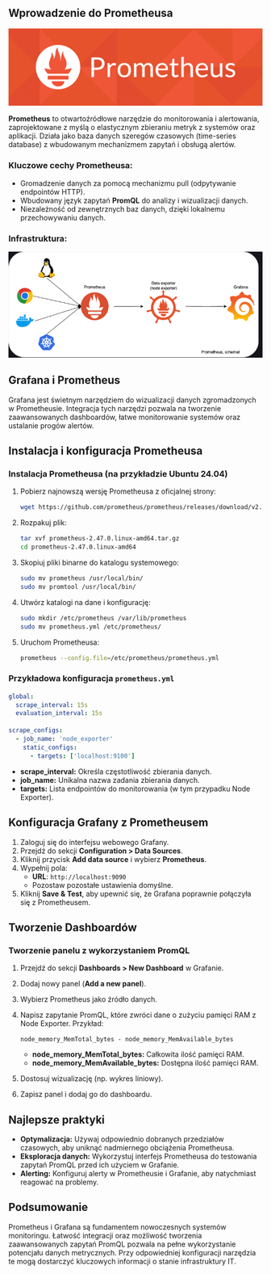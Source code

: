 ## Wprowadzenie do Prometheusa
![Prometheus](/grafiki/015-prometheus.png)

**Prometheus** to otwartoźródłowe narzędzie do monitorowania i alertowania, zaprojektowane z myślą o elastycznym zbieraniu metryk z systemów oraz aplikacji. Działa jako baza danych szeregów czasowych (time-series database) z wbudowanym mechanizmem zapytań i obsługą alertów.

### Kluczowe cechy Prometheusa:

- Gromadzenie danych za pomocą mechanizmu pull (odpytywanie endpointów HTTP).
- Wbudowany język zapytań **PromQL** do analizy i wizualizacji danych.
- Niezależność od zewnętrznych baz danych, dzięki lokalnemu przechowywaniu danych.

### Infrastruktura:

![Prometheus](/grafiki/022-Prometheus.png)

## Grafana i Prometheus

Grafana jest świetnym narzędziem do wizualizacji danych zgromadzonych w Prometheusie. Integracja tych narzędzi pozwala na tworzenie zaawansowanych dashboardów, łatwe monitorowanie systemów oraz ustalanie progów alertów.

## Instalacja i konfiguracja Prometheusa

### Instalacja Prometheusa (na przykładzie Ubuntu 24.04)

1. Pobierz najnowszą wersję Prometheusa z oficjalnej strony:
   ```bash
   wget https://github.com/prometheus/prometheus/releases/download/v2.47.0/prometheus-2.47.0.linux-amd64.tar.gz
   ```
2. Rozpakuj plik:
   ```bash
   tar xvf prometheus-2.47.0.linux-amd64.tar.gz
   cd prometheus-2.47.0.linux-amd64
   ```
3. Skopiuj pliki binarne do katalogu systemowego:
   ```bash
   sudo mv prometheus /usr/local/bin/
   sudo mv promtool /usr/local/bin/
   ```
4. Utwórz katalogi na dane i konfigurację:
   ```bash
   sudo mkdir /etc/prometheus /var/lib/prometheus
   sudo mv prometheus.yml /etc/prometheus/
   ```
5. Uruchom Prometheusa:
   ```bash
   prometheus --config.file=/etc/prometheus/prometheus.yml
   ```

### Przykładowa konfiguracja `prometheus.yml`

```yaml
global:
  scrape_interval: 15s
  evaluation_interval: 15s

scrape_configs:
  - job_name: 'node_exporter'
    static_configs:
      - targets: ['localhost:9100']
```

- **scrape_interval:** Określa częstotliwość zbierania danych.
- **job_name:** Unikalna nazwa zadania zbierania danych.
- **targets:** Lista endpointów do monitorowania (w tym przypadku Node Exporter).

## Konfiguracja Grafany z Prometheusem

1. Zaloguj się do interfejsu webowego Grafany.
2. Przejdź do sekcji **Configuration > Data Sources**.
3. Kliknij przycisk **Add data source** i wybierz **Prometheus**.
4. Wypełnij pola:
   - **URL**: `http://localhost:9090`
   - Pozostaw pozostałe ustawienia domyślne.
5. Kliknij **Save & Test**, aby upewnić się, że Grafana poprawnie połączyła się z Prometheusem.

## Tworzenie Dashboardów

### Tworzenie panelu z wykorzystaniem PromQL

1. Przejdź do sekcji **Dashboards > New Dashboard** w Grafanie.
2. Dodaj nowy panel (**Add a new panel**).
3. Wybierz Prometheus jako źródło danych.
4. Napisz zapytanie PromQL, które zwróci dane o zużyciu pamięci RAM z Node Exporter. Przykład:

   ```promql
   node_memory_MemTotal_bytes - node_memory_MemAvailable_bytes
   ```

   - **node_memory_MemTotal_bytes:** Całkowita ilość pamięci RAM.
   - **node_memory_MemAvailable_bytes:** Dostępna ilość pamięci RAM.

5. Dostosuj wizualizację (np. wykres liniowy).
6. Zapisz panel i dodaj go do dashboardu.

## Najlepsze praktyki

- **Optymalizacja:** Używaj odpowiednio dobranych przedziałów czasowych, aby uniknąć nadmiernego obciążenia Prometheusa.
- **Eksploracja danych:** Wykorzystuj interfejs Prometheusa do testowania zapytań PromQL przed ich użyciem w Grafanie.
- **Alerting:** Konfiguruj alerty w Prometheusie i Grafanie, aby natychmiast reagować na problemy.

## Podsumowanie

Prometheus i Grafana są fundamentem nowoczesnych systemów monitoringu. Łatwość integracji oraz możliwość tworzenia zaawansowanych zapytań PromQL pozwala na pełne wykorzystanie potencjału danych metrycznych. Przy odpowiedniej konfiguracji narzędzia te mogą dostarczyć kluczowych informacji o stanie infrastruktury IT.
